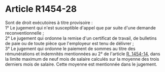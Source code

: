 # Article R1454-28

  
Sont de droit exécutoires à titre provisoire :   
1° Le jugement qui n'est susceptible d'appel que par suite d'une demande reconventionnelle ;   
2° Le jugement qui ordonne la remise d'un certificat de travail, de bulletins de paie ou de toute pièce que l'employeur est tenu de délivrer ;   
3° Le jugement qui ordonne le paiement de sommes au titre des rémunérations et indemnités mentionnées au 2° de l'article [R. 1454-14][1], dans la limite maximum de neuf mois de salaire calculés sur la moyenne des trois derniers mois de salaire. Cette moyenne est mentionnée dans le jugement.

 [1]: /affichCodeArticle.do?cidTexte=LEGITEXT000006072050&idArticle=LEGIARTI000018484907&dateTexte=&categorieLien=cid
